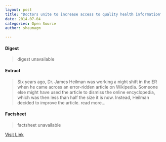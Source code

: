 ```yaml
---
layout: post
title: "Doctors unite to increase access to quality health information"
date: 2014-07-04
categories: Open Source
author: shaunagm

---
```



#### Digest
>digest unavailable

#### Extract
>Six years ago, Dr. James Heilman was working a night shift in the ER when he came across an error-ridden article on Wikipedia. Someone else might have used the article to dismiss the online encyclopedia, which was then less than half the size it is now. Instead, Heilman decided to improve the article. read more...

#### Factsheet
>factsheet unavailable

[Visit Link](http://opensource.com/health/14/7/doctors-unite-increase-access-quality-health-information)


